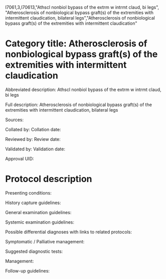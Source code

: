 I7061,3,I70613,"Athscl nonbiol bypass of the extrm w intrmt claud, bi legs", "Atherosclerosis of nonbiological bypass graft(s) of the extremities with intermittent claudication, bilateral legs","Atherosclerosis of nonbiological bypass graft(s) of the extremities with intermittent claudication"
# Category title: Atherosclerosis of nonbiological bypass graft(s) of the extremities with intermittent claudication

Abbreviated description: Athscl nonbiol bypass of the extrm w intrmt claud, bi legs

Full description: Atherosclerosis of nonbiological bypass graft(s) of the extremities with intermittent claudication, bilateral legs

Sources:

Collated by:
Collation date:

Reviewed by:
Review date:

Validated by:
Validation date:

Approval UID:

# Protocol description

Presenting conditions:

History capture guidelines:

General examination guidelines:

Systemic examination guidelines:

Possible differential diagnoses with links to related protocols:

Symptomatic / Palliative management:

Suggested diagnostic tests:

Management:

Follow-up guidelines:
